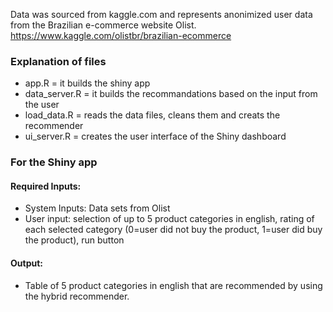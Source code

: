 Data was sourced from kaggle.com and represents anonimized user data from the Brazilian e-commerce website Olist.
https://www.kaggle.com/olistbr/brazilian-ecommerce

### Explanation of files
- app.R = it builds the shiny app
- data_server.R = it builds the recommandations based on the input from the user
- load_data.R = reads the data files, cleans them and creats the recommender
- ui_server.R = creates the user interface of the Shiny dashboard

### For the Shiny app
#### Required Inputs: 
- System Inputs: Data sets from Olist
- User input: selection of up to 5 product categories in english, rating of each selected category 
(0=user did not buy the product, 1=user did buy the product), run button

#### Output:
- Table of 5 product categories in english that are recommended by using the hybrid recommender.

